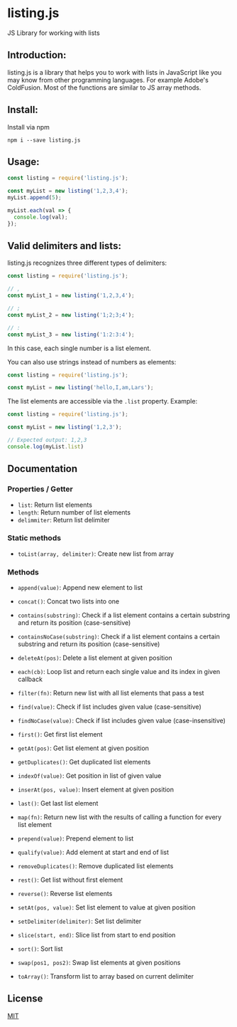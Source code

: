 # listing.js
JS Library for working with lists

## Introduction:
listing.js is a library that helps you to work with lists in JavaScript like you may know from other programming languages. For example Adobe's ColdFusion. Most of the functions are similar to JS array methods.

## Install:
Install via npm
```
npm i --save listing.js
```

## Usage:
```javascript
const listing = require('listing.js');

const myList = new listing('1,2,3,4');
myList.append(5);

myList.each(val => {
  console.log(val);
});
```

## Valid delimiters and lists:
listing.js recognizes three different types of delimiters:
```javascript
const listing = require('listing.js');

// ,
const myList_1 = new listing('1,2,3,4');

// ;
const myList_2 = new listing('1;2;3;4');

// :
const myList_3 = new listing('1:2:3:4');
```

In this case, each single number is a list element.

You can also use strings instead of numbers as elements:
```javascript
const listing = require('listing.js');

const myList = new listing('hello,I,am,Lars');
```

The list elements are accessible via the ```.list``` property.
Example:
```javascript
const listing = require('listing.js');

const myList = new listing('1,2,3');

// Expected output: 1,2,3
console.log(myList.list)
```

## Documentation

### Properties / Getter
- `list`: Return list elements
- `length`: Return number of list elements
- `delimmiter`: Return list delimiter

### Static methods
- `toList(array, delimiter)`: Create new list from array

### Methods
- `append(value)`: Append new element to list
- `concat()`: Concat two lists into one
- `contains(substring)`: Check if a list element contains a certain substring and return its position (case-sensitive)
- `containsNoCase(substring)`: Check if a list element contains a certain substring and return its position (case-sensitive)
- `deleteAt(pos)`: Delete a list element at given position
- `each(cb)`: Loop list and return each single value and its index in given callback

- `filter(fn)`: Return new list with all list elements that pass a test
- `find(value)`: Check if list includes given value (case-sensitive)
- `findNoCase(value)`: Check if list includes given value (case-insensitive)
- `first()`: Get first list element
- `getAt(pos)`: Get list element at given position
- `getDuplicates()`: Get duplicated list elements

- `indexOf(value)`: Get position in list of given value
- `inserAt(pos, value)`: Insert element at given position
- `last()`: Get last list element
- `map(fn)`: Return new list with the results of calling a function for every list element
- `prepend(value)`: Prepend element to list
- `qualify(value)`: Add element at start and end of list
- `removeDuplicates()`: Remove duplicated list elements
- `rest()`: Get list without first element
- `reverse()`: Reverse list elements
- `setAt(pos, value)`: Set list element to value at given position
- `setDelimiter(delimiter)`: Set list delimiter
- `slice(start, end)`: Slice list from start to end position
- `sort()`: Sort list
- `swap(pos1, pos2)`: Swap list elements at given positions
- `toArray()`: Transform list to array based on current delimiter

## License
[MIT](https://github.com/larswaechter/listing.js/blob/master/LICENSE)